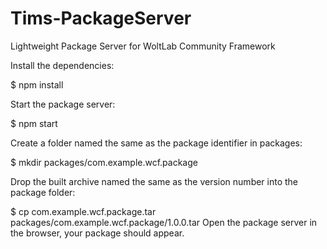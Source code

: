 # Tims-PackageServer
Lightweight Package Server for WoltLab Community Framework

Install the dependencies:

$ npm install

Start the package server:

$ npm start

Create a folder named the same as the package identifier in packages:

$ mkdir packages/com.example.wcf.package

Drop the built archive named the same as the version number into the package folder:

$ cp com.example.wcf.package.tar packages/com.example.wcf.package/1.0.0.tar
Open the package server in the browser, your package should appear.
